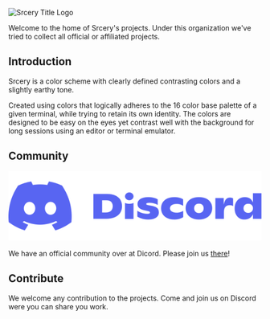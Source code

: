 ![Srcery Title Logo](https://raw.githubusercontent.com/srcery-colors/srcery-assets/master/title.png)

Welcome to the home of Srcery's projects.  Under this organization we've
tried to collect all official or affiliated projects.

## Introduction

Srcery  is a color scheme with clearly defined contrasting colors and a
slightly earthy tone.

Created using colors that logically adheres to the 16 color base palette
of a given terminal, while trying to retain its own identity. The colors
are designed to be easy on the eyes yet contrast well with the
background for long sessions using an editor or terminal emulator.

## Community

<a href="https://discord.gg/G6vBMmZ"><img src="/profile/assets/discord_logo_workmark_color.svg" /></a>

We have an official community over at Dicord.  Please join us
[there](https://discord.gg/G6vBMmZ)!

## Contribute

We welcome any contribution to the projects.  Come and join us on
Discord were you can share you work.
